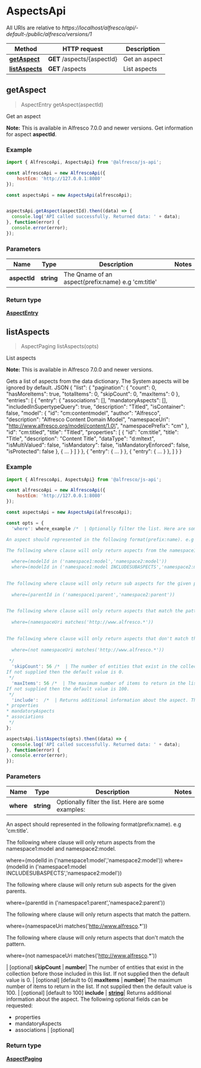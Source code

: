 # AspectsApi

All URIs are relative to *https://localhost/alfresco/api/-default-/public/alfresco/versions/1*

Method | HTTP request | Description
------------- | ------------- | -------------
[**getAspect**](AspectsApi.md#getAspect) | **GET** /aspects/{aspectId} | Get an aspect
[**listAspects**](AspectsApi.md#listAspects) | **GET** /aspects | List aspects


<a name="getAspect"></a>
## getAspect
> AspectEntry getAspect(aspectId)

Get an aspect

**Note:** This is available in Alfresco 7.0.0 and newer versions.
Get information for aspect **aspectId**.


### Example

```javascript
import { AlfrescoApi, AspectsApi} from '@alfresco/js-api';

const alfrescoApi = new AlfrescoApi({
    hostEcm: 'http://127.0.0.1:8080'
});

const aspectsApi = new AspectsApi(alfrescoApi);


aspectsApi.getAspect(aspectId).then((data) => {
  console.log('API called successfully. Returned data: ' + data);
}, function(error) {
  console.error(error);
});
```

### Parameters

Name | Type | Description  | Notes
------------- | ------------- | ------------- | -------------
 **aspectId** | **string**| The Qname of an aspect(prefix:name) e.g 'cm:title' | 

### Return type

[**AspectEntry**](AspectEntry.md)

<a name="listAspects"></a>
## listAspects
> AspectPaging listAspects(opts)

List aspects

**Note:** This is available in Alfresco 7.0.0 and newer versions.

Gets a list of aspects from the data dictionary. The System aspects will be ignored by default.
JSON
{
  \"list\": {
    \"pagination\": {
      \"count\": 0,
      \"hasMoreItems\": true,
      \"totalItems\": 0,
      \"skipCount\": 0,
      \"maxItems\": 0
    },
    \"entries\": [
      {
        \"entry\": {
          \"associations\": [],
          \"mandatoryAspects\": [],
          \"includedInSupertypeQuery\": true,
          \"description\": \"Titled\",
          \"isContainer\": false,
          \"model\": {
              \"id\": \"cm:contentmodel\",
              \"author\": \"Alfresco\",
              \"description\": \"Alfresco Content Domain Model\",
              \"namespaceUri\": \"http://www.alfresco.org/model/content/1.0\",
              \"namespacePrefix\": \"cm\"
          },
          \"id\": \"cm:titled\",
          \"title\": \"Titled\",
          \"properties\": [
            {
              \"id\": \"cm:title\",
              \"title\": \"Title\",
              \"description\": \"Content Title\",
              \"dataType\": \"d:mltext\",
              \"isMultiValued\": false,
              \"isMandatory\": false,
              \"isMandatoryEnforced\": false,
              \"isProtected\": false
            },
            {
              ...
            }
          ]
        }
      },
      {
        \"entry\": {
          ...
        }
      },
      {
        \"entry\": {
          ...
        }
      },
    ]
  }
}



### Example

```javascript
import { AlfrescoApi, AspectsApi} from '@alfresco/js-api';

const alfrescoApi = new AlfrescoApi({
    hostEcm: 'http://127.0.0.1:8080'
});

const aspectsApi = new AspectsApi(alfrescoApi);

const opts = { 
  'where': where_example /*  | Optionally filter the list. Here are some examples:

An aspect should represented in the following format(prefix:name). e.g 'cm:title'.

The following where clause will only return aspects from the namespace1:model and namespace2:model.
  
  where=(modelId in ('namespace1:model','namespace2:model'))
  where=(modelId in ('namespace1:model INCLUDESUBASPECTS','namespace2:model'))
  

The following where clause will only return sub aspects for the given parents.
  
  where=(parentId in ('namespace1:parent','namespace2:parent'))
  

The following where clause will only return aspects that match the pattern.
  
  where=(namespaceUri matches('http://www.alfresco.*'))
  

The following where clause will only return aspects that don't match the pattern.
  
  where=(not namespaceUri matches('http://www.alfresco.*'))
  
 */
  'skipCount': 56 /*  | The number of entities that exist in the collection before those included in this list.
If not supplied then the default value is 0.
 */
  'maxItems': 56 /*  | The maximum number of items to return in the list.
If not supplied then the default value is 100.
 */
  'include':  /*  | Returns additional information about the aspect. The following optional fields can be requested:
* properties
* mandatoryAspects
* associations
 */
};

aspectsApi.listAspects(opts).then((data) => {
  console.log('API called successfully. Returned data: ' + data);
}, function(error) {
  console.error(error);
});
```

### Parameters

Name | Type | Description  | Notes
------------- | ------------- | ------------- | -------------
 **where** | **string**| Optionally filter the list. Here are some examples:

An aspect should represented in the following format(prefix:name). e.g 'cm:title'.

The following where clause will only return aspects from the namespace1:model and namespace2:model.
  
  where=(modelId in ('namespace1:model','namespace2:model'))
  where=(modelId in ('namespace1:model INCLUDESUBASPECTS','namespace2:model'))
  

The following where clause will only return sub aspects for the given parents.
  
  where=(parentId in ('namespace1:parent','namespace2:parent'))
  

The following where clause will only return aspects that match the pattern.
  
  where=(namespaceUri matches('http://www.alfresco.*'))
  

The following where clause will only return aspects that don't match the pattern.
  
  where=(not namespaceUri matches('http://www.alfresco.*'))
  
 | [optional] 
 **skipCount** | **number**| The number of entities that exist in the collection before those included in this list.
If not supplied then the default value is 0.
 | [optional] [default to 0]
 **maxItems** | **number**| The maximum number of items to return in the list.
If not supplied then the default value is 100.
 | [optional] [default to 100]
 **include** | [**string**](string.md)| Returns additional information about the aspect. The following optional fields can be requested:
* properties
* mandatoryAspects
* associations
 | [optional] 

### Return type

[**AspectPaging**](AspectPaging.md)

